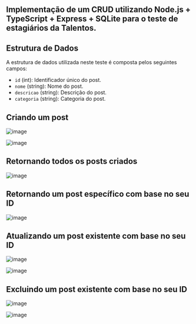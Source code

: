 <h2>Implementação de um CRUD utilizando Node.js + TypeScript + Express + SQLite para o teste de estagiários da Talentos.</h2> 

## Estrutura de Dados
A estrutura de dados utilizada neste teste é composta pelos seguintes campos:

- `id` (int): Identificador único do post.
- `nome` (string): Nome do post.
- `descricao` (string): Descrição do post.
- `categoria` (string): Categoria do post.

## Criando um post
![image](https://github.com/joanacabralmartins/teste-dev-talentos/assets/72701310/5a4054ee-cd8d-4d3f-a93f-becfae6528a2)

![image](https://github.com/joanacabralmartins/teste-dev-talentos/assets/72701310/680c9e13-d2c6-4124-bfb9-ac8d66250462)

## Retornando todos os posts criados
![image](https://github.com/joanacabralmartins/teste-dev-talentos/assets/72701310/e1d679da-170f-4dfc-b646-6a465c842bf0)

## Retornando um post específico com base no seu ID
![image](https://github.com/joanacabralmartins/teste-dev-talentos/assets/72701310/e1fb8c86-603e-4364-9448-92e236ef77f7)

##  Atualizando um post existente com base no seu ID
![image](https://github.com/joanacabralmartins/teste-dev-talentos/assets/72701310/8703e6ae-f86d-44e5-b8ea-19729e874983)

![image](https://github.com/joanacabralmartins/teste-dev-talentos/assets/72701310/650cffac-96ed-4ad1-8fdb-9bc02016df8c)

## Excluindo um post existente com base no seu ID
![image](https://github.com/joanacabralmartins/teste-dev-talentos/assets/72701310/84d9e79d-c82b-443e-8cc6-4b23504e8e01)

![image](https://github.com/joanacabralmartins/teste-dev-talentos/assets/72701310/b86e8e8e-4614-4b3b-a060-f34fe9f0953c)







